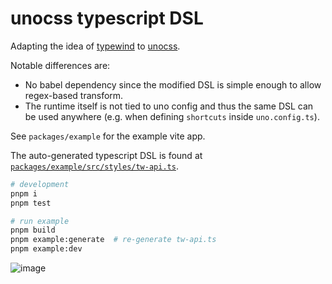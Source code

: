 # unocss typescript DSL

Adapting the idea of [typewind](https://github.com/Mokshit06/typewind) to [unocss](https://github.com/unocss/unocss).

Notable differences are:

- No babel dependency since the modified DSL is simple enough to allow regex-based transform.
- The runtime itself is not tied to uno config and thus the same DSL can be used anywhere (e.g. when defining `shortcuts` inside `uno.config.ts`).

See `packages/example` for the example vite app.

The auto-generated typescript DSL is found at [`packages/example/src/styles/tw-api.ts`](packages/example/src/styles/tw-api.ts).

```sh
# development
pnpm i
pnpm test

# run example
pnpm build
pnpm example:generate  # re-generate tw-api.ts
pnpm example:dev
```

![image](https://user-images.githubusercontent.com/4232207/215319120-e444f0de-79c2-4083-a7f8-109fd0924e53.png)

